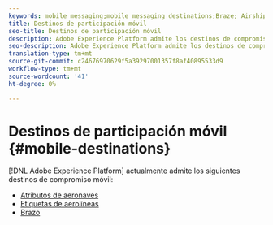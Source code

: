 ```yaml
---
keywords: mobile messaging;mobile messaging destinations;Braze; Airship
title: Destinos de participación móvil
seo-title: Destinos de participación móvil
description: Adobe Experience Platform admite los destinos de compromiso móvil que se indican a continuación
seo-description: Adobe Experience Platform admite los destinos de compromiso móvil que se indican a continuación
translation-type: tm+mt
source-git-commit: c24676970629f5a39297001357f8af40895533d9
workflow-type: tm+mt
source-wordcount: '41'
ht-degree: 0%

---
```



# Destinos de participación móvil {#mobile-destinations}

[!DNL Adobe Experience Platform] actualmente admite los siguientes destinos de compromiso móvil:

* [Atributos de aeronaves](./airship-attributes.md)
* [Etiquetas de aerolíneas](./airship-tags.md)
* [Brazo](./braze.md)
